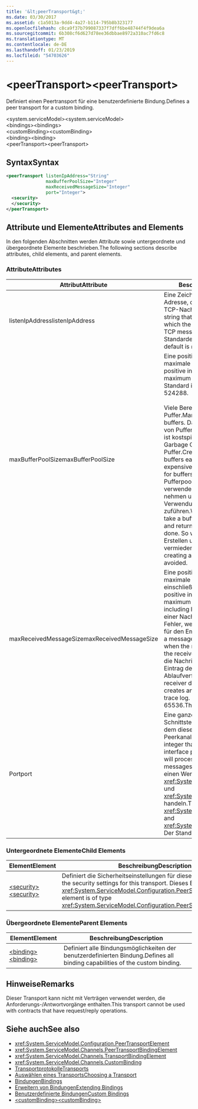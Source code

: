 ```yaml
---
title: '&lt;peerTransport&gt;'
ms.date: 03/30/2017
ms.assetid: c1a5013a-9dd4-4a27-b114-795b8b323177
ms.openlocfilehash: c8ca9f37b799087337f7dff6be48744f4f9dea6a
ms.sourcegitcommit: 6b308cf6d627d78ee36dbbae8972a310ac7fd6c8
ms.translationtype: MT
ms.contentlocale: de-DE
ms.lasthandoff: 01/23/2019
ms.locfileid: "54703626"
---
```

# <a name="ltpeertransportgt"></a><span data-ttu-id="ef129-102">&lt;peerTransport&gt;</span><span class="sxs-lookup"><span data-stu-id="ef129-102">&lt;peerTransport&gt;</span></span>
<span data-ttu-id="ef129-103">Definiert einen Peertransport für eine benutzerdefinierte Bindung.</span><span class="sxs-lookup"><span data-stu-id="ef129-103">Defines a peer transport for a custom binding.</span></span>  
  
 <span data-ttu-id="ef129-104">\<system.serviceModel></span><span class="sxs-lookup"><span data-stu-id="ef129-104">\<system.serviceModel></span></span>  
<span data-ttu-id="ef129-105">\<bindings></span><span class="sxs-lookup"><span data-stu-id="ef129-105">\<bindings></span></span>  
<span data-ttu-id="ef129-106">\<customBinding></span><span class="sxs-lookup"><span data-stu-id="ef129-106">\<customBinding></span></span>  
<span data-ttu-id="ef129-107">\<binding></span><span class="sxs-lookup"><span data-stu-id="ef129-107">\<binding></span></span>  
<span data-ttu-id="ef129-108">\<peerTransport></span><span class="sxs-lookup"><span data-stu-id="ef129-108">\<peerTransport></span></span>  
  
## <a name="syntax"></a><span data-ttu-id="ef129-109">Syntax</span><span class="sxs-lookup"><span data-stu-id="ef129-109">Syntax</span></span>  
  
```xml  
<peerTransport listenIpAddress="String"
               maxBufferPoolSize="Integer"
               maxReceivedMessageSize="Integer"
               port="Integer">
  <security>
  </security>
</peerTransport>
```  
  
## <a name="attributes-and-elements"></a><span data-ttu-id="ef129-110">Attribute und Elemente</span><span class="sxs-lookup"><span data-stu-id="ef129-110">Attributes and Elements</span></span>  
 <span data-ttu-id="ef129-111">In den folgenden Abschnitten werden Attribute sowie untergeordnete und übergeordnete Elemente beschrieben.</span><span class="sxs-lookup"><span data-stu-id="ef129-111">The following sections describe attributes, child elements, and parent elements.</span></span>  
  
### <a name="attributes"></a><span data-ttu-id="ef129-112">Attribute</span><span class="sxs-lookup"><span data-stu-id="ef129-112">Attributes</span></span>  
  
|<span data-ttu-id="ef129-113">Attribut</span><span class="sxs-lookup"><span data-stu-id="ef129-113">Attribute</span></span>|<span data-ttu-id="ef129-114">Beschreibung</span><span class="sxs-lookup"><span data-stu-id="ef129-114">Description</span></span>|  
|---------------|-----------------|  
|<span data-ttu-id="ef129-115">listenIpAddress</span><span class="sxs-lookup"><span data-stu-id="ef129-115">listenIpAddress</span></span>|<span data-ttu-id="ef129-116">Eine Zeichenfolge mit einer IP-Adresse, die der Peerknoten auf TCP-Nachrichten überwacht.</span><span class="sxs-lookup"><span data-stu-id="ef129-116">A string that specifies an IP address on which the peer node will listen for TCP messages.</span></span> <span data-ttu-id="ef129-117">Die Standardeinstellung ist `null`.</span><span class="sxs-lookup"><span data-stu-id="ef129-117">The default is `null`.</span></span>|  
|<span data-ttu-id="ef129-118">maxBufferPoolSize</span><span class="sxs-lookup"><span data-stu-id="ef129-118">maxBufferPoolSize</span></span>|<span data-ttu-id="ef129-119">Eine positive ganze Zahl, die die maximale Pufferpoolgröße angibt.</span><span class="sxs-lookup"><span data-stu-id="ef129-119">A positive integer that specifies the maximum size of the buffer pool.</span></span> <span data-ttu-id="ef129-120">Der Standard ist 524288.</span><span class="sxs-lookup"><span data-stu-id="ef129-120">The default is 524288.</span></span><br /><br /> <span data-ttu-id="ef129-121">Viele Bereiche von WCF verwenden Puffer.</span><span class="sxs-lookup"><span data-stu-id="ef129-121">Many parts of WCF use buffers.</span></span> <span data-ttu-id="ef129-122">Das Erstellen und Zerstören von Puffern bei jeder Verwendung ist kostspielig. Dasselbe gilt für die Garbage Collection für Puffer.</span><span class="sxs-lookup"><span data-stu-id="ef129-122">Creating and destroying buffers each time they are used is expensive, and garbage collection for buffers is also expensive.</span></span> <span data-ttu-id="ef129-123">Bei Pufferpools können Sie einen zu verwendenden Puffer aus dem Pool nehmen und ihn nach der Verwendung wieder dem Pool zuführen.</span><span class="sxs-lookup"><span data-stu-id="ef129-123">With buffer pools, you can take a buffer from the pool, use it, and return it to the pool once you are done.</span></span> <span data-ttu-id="ef129-124">So wird der Aufwand beim Erstellen und Zerstören von Puffern vermieden.</span><span class="sxs-lookup"><span data-stu-id="ef129-124">Thus the overhead in creating and destroying buffers is avoided.</span></span>|  
|<span data-ttu-id="ef129-125">maxReceivedMessageSize</span><span class="sxs-lookup"><span data-stu-id="ef129-125">maxReceivedMessageSize</span></span>|<span data-ttu-id="ef129-126">Eine positive ganze Zahl, die die maximale Nachrichtengröße in Byte, einschließlich Header, festlegt.</span><span class="sxs-lookup"><span data-stu-id="ef129-126">A positive integer that defines the maximum message size in bytes including headers.</span></span> <span data-ttu-id="ef129-127">Der Absender einer Nachricht erhält einen SOAP-Fehler, wenn die Nachricht zu groß für den Empfänger ist.</span><span class="sxs-lookup"><span data-stu-id="ef129-127">The sender of a message receives a SOAP fault when the message is too large for the receiver.</span></span> <span data-ttu-id="ef129-128">Der Empfänger verwirft die Nachricht und erstellt einen Eintrag des Ereignisses im Ablaufverfolgungsprotokoll.</span><span class="sxs-lookup"><span data-stu-id="ef129-128">The receiver drops the message and creates an entry of the event in the trace log.</span></span> <span data-ttu-id="ef129-129">Der Standard ist 65536.</span><span class="sxs-lookup"><span data-stu-id="ef129-129">The default is 65536.</span></span>|  
|<span data-ttu-id="ef129-130">Port</span><span class="sxs-lookup"><span data-stu-id="ef129-130">port</span></span>|<span data-ttu-id="ef129-131">Eine ganze Zahl, die den Netzwerk-Schnittstellenanschluss angibt, an dem diese Bindung TCP-Peerkanalnachrichten verarbeitet.</span><span class="sxs-lookup"><span data-stu-id="ef129-131">An integer that specifies the network interface port on which this binding will process peer channel TCP messages.</span></span> <span data-ttu-id="ef129-132">Dabei muss es sich um einen Wert zwischen <xref:System.Net.IPEndPoint.MinPort> und <xref:System.Net.IPEndPoint.MaxPort> handeln.</span><span class="sxs-lookup"><span data-stu-id="ef129-132">This value must be between <xref:System.Net.IPEndPoint.MinPort> and <xref:System.Net.IPEndPoint.MaxPort>.</span></span> <span data-ttu-id="ef129-133">Der Standard ist 0.</span><span class="sxs-lookup"><span data-stu-id="ef129-133">The default is 0.</span></span>|  
  
### <a name="child-elements"></a><span data-ttu-id="ef129-134">Untergeordnete Elemente</span><span class="sxs-lookup"><span data-stu-id="ef129-134">Child Elements</span></span>  
  
|<span data-ttu-id="ef129-135">Element</span><span class="sxs-lookup"><span data-stu-id="ef129-135">Element</span></span>|<span data-ttu-id="ef129-136">Beschreibung</span><span class="sxs-lookup"><span data-stu-id="ef129-136">Description</span></span>|  
|-------------|-----------------|  
|[<span data-ttu-id="ef129-137">\<security></span><span class="sxs-lookup"><span data-stu-id="ef129-137">\<security></span></span>](../../../../../docs/framework/configure-apps/file-schema/wcf/security-of-peertransport.md)|<span data-ttu-id="ef129-138">Definiert die Sicherheitseinstellungen für diesen Transport.</span><span class="sxs-lookup"><span data-stu-id="ef129-138">Defines the security settings for this transport.</span></span> <span data-ttu-id="ef129-139">Dieses Element ist vom Typ <xref:System.ServiceModel.Configuration.PeerSecurityElement>.</span><span class="sxs-lookup"><span data-stu-id="ef129-139">This element is of type <xref:System.ServiceModel.Configuration.PeerSecurityElement>.</span></span>|  
  
### <a name="parent-elements"></a><span data-ttu-id="ef129-140">Übergeordnete Elemente</span><span class="sxs-lookup"><span data-stu-id="ef129-140">Parent Elements</span></span>  
  
|<span data-ttu-id="ef129-141">Element</span><span class="sxs-lookup"><span data-stu-id="ef129-141">Element</span></span>|<span data-ttu-id="ef129-142">Beschreibung</span><span class="sxs-lookup"><span data-stu-id="ef129-142">Description</span></span>|  
|-------------|-----------------|  
|[<span data-ttu-id="ef129-143">\<binding></span><span class="sxs-lookup"><span data-stu-id="ef129-143">\<binding></span></span>](../../../../../docs/framework/misc/binding.md)|<span data-ttu-id="ef129-144">Definiert alle Bindungsmöglichkeiten der benutzerdefinierten Bindung.</span><span class="sxs-lookup"><span data-stu-id="ef129-144">Defines all binding capabilities of the custom binding.</span></span>|  
  
## <a name="remarks"></a><span data-ttu-id="ef129-145">Hinweise</span><span class="sxs-lookup"><span data-stu-id="ef129-145">Remarks</span></span>  
 <span data-ttu-id="ef129-146">Dieser Transport kann nicht mit Verträgen verwendet werden, die Anforderungs-/Antwortvorgänge enthalten.</span><span class="sxs-lookup"><span data-stu-id="ef129-146">This transport cannot be used with contracts that have request/reply operations.</span></span>  
  
## <a name="see-also"></a><span data-ttu-id="ef129-147">Siehe auch</span><span class="sxs-lookup"><span data-stu-id="ef129-147">See also</span></span>
- <xref:System.ServiceModel.Configuration.PeerTransportElement>
- <xref:System.ServiceModel.Channels.PeerTransportBindingElement>
- <xref:System.ServiceModel.Channels.TransportBindingElement>
- <xref:System.ServiceModel.Channels.CustomBinding>
- [<span data-ttu-id="ef129-148">Transportprotokolle</span><span class="sxs-lookup"><span data-stu-id="ef129-148">Transports</span></span>](../../../../../docs/framework/wcf/feature-details/transports.md)
- [<span data-ttu-id="ef129-149">Auswählen eines Transports</span><span class="sxs-lookup"><span data-stu-id="ef129-149">Choosing a Transport</span></span>](../../../../../docs/framework/wcf/feature-details/choosing-a-transport.md)
- [<span data-ttu-id="ef129-150">Bindungen</span><span class="sxs-lookup"><span data-stu-id="ef129-150">Bindings</span></span>](../../../../../docs/framework/wcf/bindings.md)
- [<span data-ttu-id="ef129-151">Erweitern von Bindungen</span><span class="sxs-lookup"><span data-stu-id="ef129-151">Extending Bindings</span></span>](../../../../../docs/framework/wcf/extending/extending-bindings.md)
- [<span data-ttu-id="ef129-152">Benutzerdefinierte Bindungen</span><span class="sxs-lookup"><span data-stu-id="ef129-152">Custom Bindings</span></span>](../../../../../docs/framework/wcf/extending/custom-bindings.md)
- [<span data-ttu-id="ef129-153">\<customBinding></span><span class="sxs-lookup"><span data-stu-id="ef129-153">\<customBinding></span></span>](../../../../../docs/framework/configure-apps/file-schema/wcf/custombinding.md)
